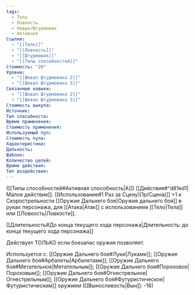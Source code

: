 ```yaml
---
tags:
  - Тело
  - Ловкость
  - Навык/Штурмовик
  - Активная
Ссылки:
  - "[[Тело]]"
  - "[[Ловкость]]"
  - "[[Штурмовик]]"
  - "[[Типы способностей]]"
Стоимость: "20"
Уровни:
  - "[[Шквал Штурмовика 2]]"
  - "[[Шквал Штурмовика 3]]"
Связанные навыки:
  - "[[Шквал Штурмовика 2]]"
  - "[[Шквал Штурмовика 3]]"
Стоимость выкупа:
Источник:
Тип способности:
Время применения:
Стоимость применения:
Используемый пул:
Стоимость пула:
Характеристики:
Дальность:
Шаблон:
Количество целей:
Время действия:
Тип воздействия:
---
```

([[Типы способностей#Активная способность|А]]) [[Действия#^d81ed1|Малое действие]]. [[Использование#1 Раз за Сцену|(1р/Сцена)]] +1 к Скорострельности [[Оружие Дальнего боя|Оружия дальнего боя]] в руках персонажа, для [[Атака|Атак]] с использованием [[Тело|Тела]] или [[Ловкость|Ловкости]].

[[Длительность#До конца текущего хода персонажа|Длительность: до конца текущего хода персонажа]] 

Действует ТОЛЬКО если боезапас оружия позволяет. 

Используется с: [[Оружие Дальнего боя#Луки|Луками]]; [[Оружие Дальнего боя#Арбалеты|Арбалетами]]; [[Оружие Дальнего боя#Метательное|Метательным]]; [[Оружие Дальнего боя#Пороховое|Пороховым]]; [[Оружие Дальнего боя#Огнестрельное|Огнестрельным]]; [[Оружие Дальнего боя#Футуристическое|Футуристическим]] оружием ([[Выносливость|Вын]]: -16)